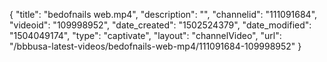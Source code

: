 {
    "title": "bedofnails web.mp4",
    "description": "",
    "channelid": "111091684",
    "videoid": "109998952",
    "date_created": "1502524379",
    "date_modified": "1504049174",
    "type": "captivate",
    "layout": "channelVideo",
    "url": "\/bbbusa-latest-videos\/bedofnails-web-mp4\/111091684-109998952"
}